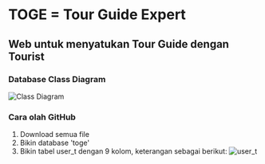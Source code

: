 # TOGE = Tour Guide Expert
## Web untuk menyatukan Tour Guide dengan Tourist

### Database Class Diagram
![Class Diagram](https://user-images.githubusercontent.com/34114125/56092276-39653800-5ee4-11e9-9fbd-460d6f6dcdfd.png)

### Cara olah GitHub
1. Download semua file
2. Bikin database 'toge'
3. Bikin tabel user_t dengan 9 kolom, keterangan sebagai berikut:
![user_t](https://user-images.githubusercontent.com/34114125/55699113-710b4600-59f3-11e9-90ef-d5d2911f977c.png)
